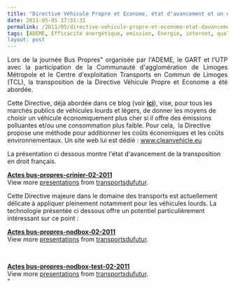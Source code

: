 ```yaml
---
title: "Directive Véhicule Propre et Econome, état d'avancement et un outil facilitateur"
date: 2011-05-05 17:51:31
permalink: /2011/05/directive-vehicule-propre-et-econome-etat-davancement-et-un-outil-facilitateur.html
tags: [ADEME, Efficacité énergétique, emission, Energie, internet, qualité de l'air, véhicule propre]
layout: post
---
```


<p style="text-align: justify">Lors de la journée Bus Propres" organisée par l'ADEME, le GART et l'UTP avec la participation de la Communauté d'agglomération de Limoges Métropole et le Centre d'exploitation Transports en Commun de Limoges (TCL), la transposition de la Directive Véhicule Propre et Econome a été abordée.</p> <p style=""text-align: justify"">Cette Directive, déjà abordée dans ce blog (voir <strong><a href="https://gabrielplassat.github.io/transportsdufutur/2010/12/quest-ce-quun-vehicule-propre-reponse-et-outil-de-la-commission-europeenne.html"" target=""_blank"">ici</a></strong>), vise, pour tous les marchés publics de véhicules lourds et légers, de donner les moyens de choisir un véhicule économiquement plus cher si il offre des émissions polluantes et/ou une consommation plus faible. Pour cela,  la Directive propose une méthode pour additionner les coûts économiques et les coûts environnementaux. Un site web lui est dédié : <a href=""http://www.cleanvehicle.eu"">www.cleanvehicle.eu</a></p> <p>La présentation ci dessous montre l'état d'avancement de la transposition en droit français. </p>  <!--more-->   <div id=""__ss_7848665"" style=""width: 425px""><strong style=""margin: 12px 0 4px""><a href=""http://www.slideshare.net/transportsdufutur/actes-busproprescrinier022011"" title=""Actes bus-propres-crinier-02-2011"">Actes bus-propres-crinier-02-2011</a></strong>         <div style=""padding: 5px 0 12px"">View more <a href=""http://www.slideshare.net/"">presentations</a> from <a href=""http://www.slideshare.net/transportsdufutur"">transportsdufutur</a>.</div> </div> <p style=""text-align: justify"">Cette Directive majeure dans le domaine des transports est actuellement délicate à appliquer pleinement notamment pour les véhicules lourds. La technologie présentée ci dessous offre un potentiel particulièrement intéressant sur ce point :</p> <div id=""__ss_7848670"" style=""width: 425px""><strong style=""margin: 12px 0 4px""><a href=""http://www.slideshare.net/transportsdufutur/actes-buspropresnodbox022011"" title=""Actes bus-propres-nodbox-02-2011"">Actes bus-propres-nodbox-02-2011</a></strong>        <div style=""padding: 5px 0 12px"">View more <a href=""http://www.slideshare.net/"">presentations</a> from <a href=""http://www.slideshare.net/transportsdufutur"">transportsdufutur</a>.</div> </div> <p> </p> <div id=""__ss_7848666"" style=""width: 425px""><strong style=""margin: 12px 0 4px""><a href=""http://www.slideshare.net/transportsdufutur/actes-buspropresnodboxtest022011"" title=""Actes bus-propres-nodbox-test-02-2011"">Actes bus-propres-nodbox-test-02-2011</a></strong>        <div style=""padding: 5px 0 12px"">View more <a href=""http://www.slideshare.net/"">presentations</a> from <a href=""http://www.slideshare.net/transportsdufutur"">transportsdufutur</a>.</div> </div>"
